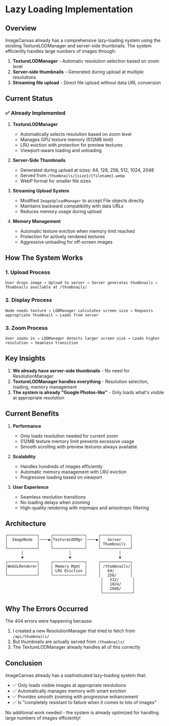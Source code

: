 # Lazy Loading Implementation

## Overview

ImageCanvas already has a comprehensive lazy-loading system using the existing TextureLODManager and server-side thumbnails. The system efficiently handles large numbers of images through:

1. **TextureLODManager** - Automatic resolution selection based on zoom level
2. **Server-side thumbnails** - Generated during upload at multiple resolutions
3. **Streaming file upload** - Direct file upload without data URL conversion

## Current Status

### ✅ Already Implemented

1. **TextureLODManager** 
   - Automatically selects resolution based on zoom level
   - Manages GPU texture memory (512MB limit)
   - LRU eviction with protection for preview textures
   - Viewport-aware loading and unloading

2. **Server-Side Thumbnails**
   - Generated during upload at sizes: 64, 128, 256, 512, 1024, 2048
   - Served from `/thumbnails/{size}/{filename}.webp`
   - WebP format for smaller file sizes

3. **Streaming Upload System**
   - Modified `ImageUploadManager` to accept File objects directly
   - Maintains backward compatibility with data URLs
   - Reduces memory usage during upload

4. **Memory Management**
   - Automatic texture eviction when memory limit reached
   - Protection for actively rendered textures
   - Aggressive unloading for off-screen images

## How The System Works

### 1. Upload Process
```
User drops image → Upload to server → Server generates thumbnails → Thumbnails available at /thumbnails/
```

### 2. Display Process
```
Node needs texture → LODManager calculates screen size → Requests appropriate thumbnail → Loads from server
```

### 3. Zoom Process
```
User zooms in → LODManager detects larger screen size → Loads higher resolution → Seamless transition
```

## Key Insights

1. **We already have server-side thumbnails** - No need for ResolutionManager
2. **TextureLODManager handles everything** - Resolution selection, loading, memory management
3. **The system is already "Google Photos-like"** - Only loads what's visible at appropriate resolution

## Current Benefits

1. **Performance**
   - Only loads resolution needed for current zoom
   - 512MB texture memory limit prevents excessive usage
   - Smooth scrolling with preview textures always available

2. **Scalability**
   - Handles hundreds of images efficiently
   - Automatic memory management with LRU eviction
   - Progressive loading based on viewport

3. **User Experience**
   - Seamless resolution transitions
   - No loading delays when zooming
   - High-quality rendering with mipmaps and anisotropic filtering

## Architecture

```
┌─────────────┐     ┌──────────────┐     ┌─────────────┐
│  ImageNode  │────▶│TextureLODMgr │────▶│   Server    │
│             │     │              │     │ Thumbnails  │
└─────────────┘     └──────────────┘     └─────────────┘
       │                    │                     │
       ▼                    ▼                     ▼
┌─────────────┐     ┌──────────────┐     ┌─────────────┐
│WebGLRenderer│     │ Memory Mgmt  │     │ /thumbnails/│
│             │     │ LRU Eviction │     │   64/       │
└─────────────┘     └──────────────┘     │   256/      │
                                          │   512/      │
                                          │   1024/     │
                                          │   2048/     │
                                          └─────────────┘
```

## Why The Errors Occurred

The 404 errors were happening because:
1. I created a new ResolutionManager that tried to fetch from `/api/thumbnails/`
2. But thumbnails are actually served from `/thumbnails/`
3. The TextureLODManager already handles all of this correctly

## Conclusion

ImageCanvas already has a sophisticated lazy-loading system that:
- ✅ Only loads visible images at appropriate resolutions
- ✅ Automatically manages memory with smart eviction
- ✅ Provides smooth zooming with progressive enhancement
- ✅ Is "completely resistant to failure when it comes to lots of images"

No additional work needed - the system is already optimized for handling large numbers of images efficiently!